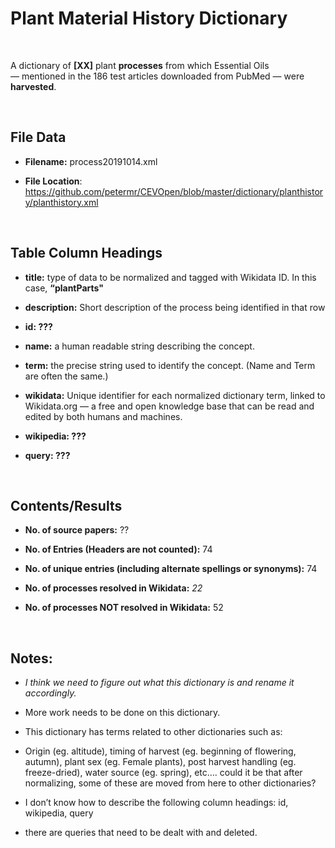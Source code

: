 **Plant Material History​​​​​ Dictionary**
=====================================

 

A dictionary of **[XX]** plant **processes** from which Essential Oils
— mentioned in the 186 test articles downloaded from PubMed — were
**harvested**.

 

File Data
---------

-   **Filename:** process20191014.xml

-   **File Location**:
    <https://github.com/petermr/CEVOpen/blob/master/dictionary/planthistory/planthistory.xml>

 

Table Column Headings
---------------------

-   **title:** type of data to be normalized and tagged with Wikidata ID. In
    this case, **“plantParts"**

-   **description:** Short description of the process being identified in that
    row

-   **id: ???**

-   **name:** a human readable string describing the concept.

-   **term:** the precise string used to identify the concept. (Name and Term
    are often the same.)

-   **wikidata:** Unique identifier for each normalized dictionary term, linked
    to Wikidata.org — a free and open knowledge base that can be read and edited
    by both humans and machines.

-   **wikipedia: ???**

-   **query: ???**

 

Contents/Results
----------------

-   **No. of source papers:** ??

-   **No. of Entries (Headers are not counted):** 74

-   **No. of unique entries (including alternate spellings or synonyms):** 74

-   **No. of processes resolved in Wikidata:** *22*

-   **No. of processes NOT resolved in Wikidata:** 52

 

Notes:
------

-   *I think we need to figure out what this dictionary is and rename it
    accordingly.*

-   More work needs to be done on this dictionary.

-   This dictionary has terms related to other dictionaries such as:

-   Origin (eg. altitude), timing of harvest (eg. beginning of flowering,
    autumn), plant sex (eg. Female plants), post harvest handling (eg.
    freeze-dried), water source (eg. spring), etc…. could it be that after
    normalizing, some of these are moved from here to other dictionaries?

-   I don’t know how to describe the following column headings: id, wikipedia,
    query

-   there are queries that need to be dealt with and deleted.
